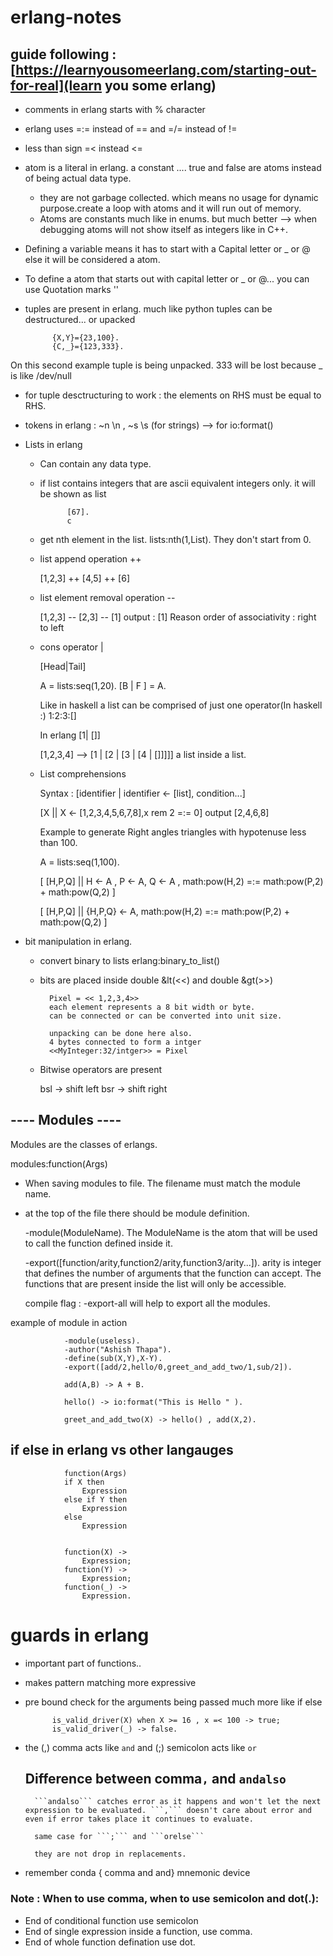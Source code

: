 # erlang-notes

## guide following : [https://learnyousomeerlang.com/starting-out-for-real](learn you some erlang)


* comments in erlang starts with % character
* erlang uses =:= instead of == and =/= instead of !=
* less than sign =< instead <= 
* atom is a literal in erlang. a constant .... true and false are atoms instead of being actual data type. 
    
    * they are not garbage collected. which means no usage for dynamic purpose.create a loop with atoms and it will run out of memory.
    * Atoms are constants much like in enums. but much better --> when debugging atoms will not show itself as integers like in C++.
* Defining a variable means it has to start with a Capital letter or _ or @ else it will be considered a atom.
* To define a atom that starts out with capital letter or _ or @... you can use Quotation marks ''
* tuples are present in erlang. much like python tuples can be destructured... or upacked
	
			{X,Y}={23,100}.
			{C,_}={123,333}.

On this second example tuple is being unpacked. 333 will be lost because _ is like /dev/null	

* for tuple desctructuring to work :  the elements on RHS must be equal to RHS. 
* tokens in erlang : ~n \n , ~s \s (for strings) --> for io:format()
* Lists in erlang
	* Can contain any data type. 
	* if list contains integers that are ascii equivalent integers only. it will be shown as list
		
				[67]. 
				c
	* get nth element in the list.
		lists:nth(1,List).
		They don't start from 0.	

	* list append operation ++
	
		[1,2,3] ++ [4,5] ++ [6]

	* list element removal operation --
	    	
		[1,2,3] -- [2,3] -- [1]
		output : [1]
		Reason
		order of associativity : right to left
		
	* cons operator | 
		
		[Head|Tail]
		
		A = lists:seq(1,20).
		[B | F ] = A.
		

		Like in haskell a list can be comprised of just one operator(In haskell :)
		1:2:3:[]
	
		In erlang 
		[1| []]

		[1,2,3,4] --> [1 | [2 | [3 | [4 | []]]]]
		a list inside a list. 

	* List comprehensions
		
		Syntax : [identifier | identifier <- [list], condition...]


		[X || X <- [1,2,3,4,5,6,7,8],x rem 2 =:= 0]
		output [2,4,6,8]

		Example to generate Right angles triangles with hypotenuse less than 100.

		A = lists:seq(1,100).
		
		[ [H,P,Q] || H <- A , P <- A, Q <- A , math:pow(H,2) =:= math:pow(P,2) + math:pow(Q,2) ] 
		
		[ [H,P,Q] || {H,P,Q} <- A, math:pow(H,2) =:= math:pow(P,2) + math:pow(Q,2) ] 

* bit manipulation in erlang. 
	* convert binary to lists
			erlang:binary_to_list()	
			
	* bits are placed inside double &lt(<<) and double &gt(>>)

			Pixel = << 1,2,3,4>>
			each element represents a 8 bit width or byte. 
			can be connected or can be converted into unit size. 

			unpacking can be done here also.
			4 bytes connected to form a intger	
			<<MyInteger:32/intger>> = Pixel

	* Bitwise operators are present 
		
		bsl -> shift left
		bsr -> shift right


## ---- Modules ----

Modules are the classes of erlangs.

modules:function(Args)

* When saving modules to file. The filename must match the module name.

* at the top of the file there should be module definition.
	
	-module(ModuleName).
	The ModuleName is the atom that will be used to call the function defined inside it.
	
	-export([function/arity,function2/arity,function3/arity...]).
arity is integer that defines the number of arguments that the function can accept.
The functions that are present inside the list will only be accessible.

	compile flag : -export-all will help to export all the modules. 
	


example of module in action

				
				-module(useless).
				-author("Ashish Thapa").
				-define(sub(X,Y),X-Y).
				-export([add/2,hello/0,greet_and_add_two/1,sub/2]).

				add(A,B) -> A + B.

				hello() -> io:format("This is Hello " ).

				greet_and_add_two(X) -> hello() , add(X,2).


## if else in erlang vs other langauges
		
				function(Args)
				if X then
					Expression
				else if Y then
					Expression
				else
					Expression

	
				function(X) ->
					Expression;
				function(Y) ->
					Expression;
				function(_) ->
					Expression.

# guards in erlang
	
* important part of functions..
* makes pattern matching more expressive
* pre bound check for the arguments being passed much more like if else

			is_valid_driver(X) when X >= 16 , x =< 100 -> true;
			is_valid_driver(_) -> false.

* the (,) comma acts like  ```and``` and (;) semicolon acts like ```or ```
	
	## Difference between comma```,``` and  ```andalso```

		```andalso``` catches error as it happens and won't let the next expression to be evaluated. ```,``` doesn't care about error and even if error takes place it continues to evaluate.  
		
		same case for ```;``` and ```orelse```

		they are not drop in replacements. 

	
* remember conda { comma and and} mnemonic device


### Note : When to use comma, when to use semicolon and dot(.): 

* End of conditional function use semicolon
* End of single expression inside a function, use comma.
* End of whole function defination use dot.













